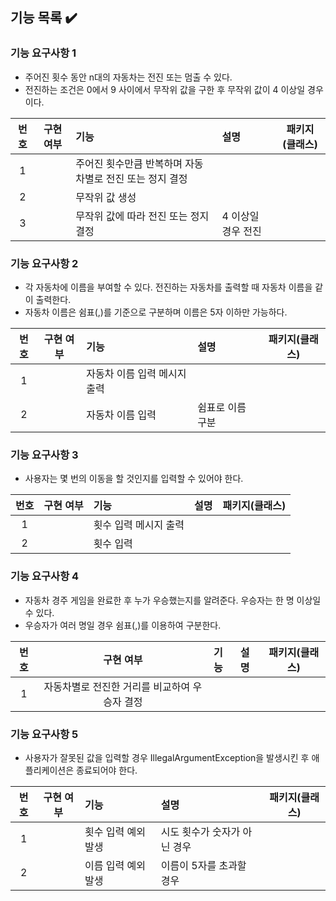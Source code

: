 ## 기능 목록 ✔️

### 기능 요구사항 1 

- 주어진 횟수 동안 n대의 자동차는 전진 또는 멈출 수 있다.
- 전진하는 조건은 0에서 9 사이에서 무작위 값을 구한 후 무작위 값이 4 이상일 경우이다.

| 번호 | 구현 여부 | 기능                              | 설명          | 패키지(클래스) |
|:--:|:-----:|:--------------------------------|:------------|:--------:|
| 1  |       | 주어진 횟수만큼 반복하며 자동차별로 전진 또는 정지 결정 |             |          |
| 2  |       | 무작위 값 생성                        |             |          |
| 3  |       | 무작위 값에 따라 전진 또는 정지 결정           | 4 이상일 경우 전진 |          |

### 기능 요구사항 2

- 각 자동차에 이름을 부여할 수 있다. 전진하는 자동차를 출력할 때 자동차 이름을 같이 출력한다.
- 자동차 이름은 쉼표(,)를 기준으로 구분하며 이름은 5자 이하만 가능하다.

| 번호 | 구현 여부 | 기능               | 설명        | 패키지(클래스) |
|:--:|:-----:|:-----------------|:----------|:--------:|
| 1  |       | 자동차 이름 입력 메시지 출력 |           |          |
| 2  |       | 자동차 이름 입력        | 쉼표로 이름 구분 |          |

### 기능 요구사항 3

- 사용자는 몇 번의 이동을 할 것인지를 입력할 수 있어야 한다.

| 번호 | 구현 여부 | 기능           | 설명 | 패키지(클래스) |
|:--:|:-----:|:-------------|:---|:--------:|
| 1  |       | 횟수 입력 메시지 출력 |    |          |
| 2  |       | 횟수 입력        |    |          |

### 기능 요구사항 4

- 자동차 경주 게임을 완료한 후 누가 우승했는지를 알려준다. 우승자는 한 명 이상일 수 있다.
- 우승자가 여러 명일 경우 쉼표(,)를 이용하여 구분한다.

| 번호 |           구현 여부           | 기능 | 설명 | 패키지(클래스) |
|:--:|:-------------------------:|:---|:---|:--------:|
| 1  | 자동차별로 전진한 거리를 비교하여 우승자 결정 |    |    |          |

### 기능 요구사항 5

- 사용자가 잘못된 값을 입력할 경우 IllegalArgumentException을 발생시킨 후 애플리케이션은 종료되어야 한다.

| 번호 | 구현 여부 | 기능          | 설명             | 패키지(클래스) |
|:--:|:-----:|:------------|:---------------|:--------:|
| 1  |       | 횟수 입력 예외 발생 | 시도 횟수가 숫자가 아닌 경우|          |
| 2  |       | 이름 입력 예외 발생 | 이름이 5자를 초과할 경우 |          |